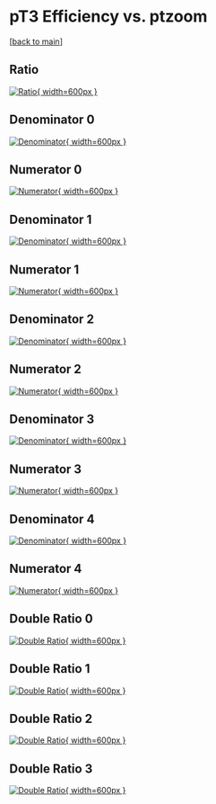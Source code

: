 # pT3 Efficiency vs. ptzoom

[[back to main](./)]



## Ratio

[![Ratio](../mtv/var/pT3_vtr_211_-1_eff_ptzoom.png){ width=600px }](../mtv/var/pT3_vtr_211_-1_eff_ptzoom.pdf)

## Denominator 0

[![Denominator](../mtv/den/pT3_vtr_211_-1_eff_ptzoom_den0.png){ width=600px }](../mtv/den/pT3_vtr_211_-1_eff_ptzoom_den0.pdf)

## Numerator 0

[![Numerator](../mtv/num/pT3_vtr_211_-1_eff_ptzoom_num0.png){ width=600px }](../mtv/num/pT3_vtr_211_-1_eff_ptzoom_num0.pdf)

## Denominator 1

[![Denominator](../mtv/den/pT3_vtr_211_-1_eff_ptzoom_den1.png){ width=600px }](../mtv/den/pT3_vtr_211_-1_eff_ptzoom_den1.pdf)

## Numerator 1

[![Numerator](../mtv/num/pT3_vtr_211_-1_eff_ptzoom_num1.png){ width=600px }](../mtv/num/pT3_vtr_211_-1_eff_ptzoom_num1.pdf)

## Denominator 2

[![Denominator](../mtv/den/pT3_vtr_211_-1_eff_ptzoom_den2.png){ width=600px }](../mtv/den/pT3_vtr_211_-1_eff_ptzoom_den2.pdf)

## Numerator 2

[![Numerator](../mtv/num/pT3_vtr_211_-1_eff_ptzoom_num2.png){ width=600px }](../mtv/num/pT3_vtr_211_-1_eff_ptzoom_num2.pdf)

## Denominator 3

[![Denominator](../mtv/den/pT3_vtr_211_-1_eff_ptzoom_den3.png){ width=600px }](../mtv/den/pT3_vtr_211_-1_eff_ptzoom_den3.pdf)

## Numerator 3

[![Numerator](../mtv/num/pT3_vtr_211_-1_eff_ptzoom_num3.png){ width=600px }](../mtv/num/pT3_vtr_211_-1_eff_ptzoom_num3.pdf)

## Denominator 4

[![Denominator](../mtv/den/pT3_vtr_211_-1_eff_ptzoom_den4.png){ width=600px }](../mtv/den/pT3_vtr_211_-1_eff_ptzoom_den4.pdf)

## Numerator 4

[![Numerator](../mtv/num/pT3_vtr_211_-1_eff_ptzoom_num4.png){ width=600px }](../mtv/num/pT3_vtr_211_-1_eff_ptzoom_num4.pdf)

## Double Ratio 0

[![Double Ratio](../mtv/ratio/pT3_vtr_211_-1_eff_ptzoom_ratio0.png){ width=600px }](../mtv/ratio/pT3_vtr_211_-1_eff_ptzoom_ratio0.pdf)

## Double Ratio 1

[![Double Ratio](../mtv/ratio/pT3_vtr_211_-1_eff_ptzoom_ratio1.png){ width=600px }](../mtv/ratio/pT3_vtr_211_-1_eff_ptzoom_ratio1.pdf)

## Double Ratio 2

[![Double Ratio](../mtv/ratio/pT3_vtr_211_-1_eff_ptzoom_ratio2.png){ width=600px }](../mtv/ratio/pT3_vtr_211_-1_eff_ptzoom_ratio2.pdf)

## Double Ratio 3

[![Double Ratio](../mtv/ratio/pT3_vtr_211_-1_eff_ptzoom_ratio3.png){ width=600px }](../mtv/ratio/pT3_vtr_211_-1_eff_ptzoom_ratio3.pdf)

